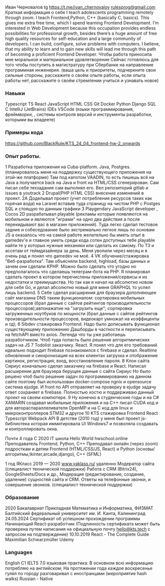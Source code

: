 Иван Черновалов
tg https://t.me/ivan_chernovalov rulesprog@gmail.com
Краткая информация о себе 
I teach adolescents programming remotely through zoom. I teach Frontend,Python, C++ (basically C, basics). This gives me extra free time, which I spend learning Frontend Development. I’m interested in Web Development because this occupation provides endless possibilities for professional growth, besides there’s a huge amount of free high quality resources for self-education and a large community of developers.
 I can build, configure, solve problems with computers.
I believe, that my ability to learn and to gain new skills will lead me through this path of becoming a proficient Frontend Developer.
Чтобы работа приносила мне моральное и материальное удовлетворение
 Сейчас готовлюсь для того чтобы поступить в магистратуру при Сбербанке на направление программная инженерия.
(ваша цель и приоритеты, подчеркните свои сильные стороны, расскажите о своём опыте работы, если опыта работы нет, расскажите о своём стремлении учиться и узнавать новое)
### Навыки 
Typescript TS React JavaScript HTML CSS Git Docker Python Django SQL C IntelliJ (JetBrains) IDEs VSCode
(языки программирования, фреймворки, , системы контроля версий и инструменты разработки, которыми вы владеете)
### Примеры кода

https://github.com/BlackRule/KTS_24_04_frontend-hw-2_onwards

### Опыт работы.

1 Разработка приложения на Cuba-platform. Java, Postgres. (планировалось меня на поддержку существующего приложения на этой-же платформе) Там под капотом VAADIN, то есть пишешь всё на Java а получается back на Java и front на HTML/CSS сгенерирован.
Сам писал себе техзадание сам выполнял его. Вел репозиторий gitlab и issues в youtrack
2 Drupal(PHP HTML CSS) внесение изменений в проект.
2A Доделывал проект (учет потребления ресурсов таких как горячая вода) на Laravel вставив туда страницу на чистом PHP с Postges SQL и стоящую по данным графики
3 Playgendary JavaScript developer , Cocos 2D разрабатывал playable (рекламы которые появляются на мобильном и являются "играми" на одно два действия а после перекидывают вас в магазин приложений). Туда легко сделал тестовое задние и собеседование было экстремально легкое лишь по основам JS а оказалось что на самой работе желательно бы иметь опыт в gamedev'е и главное уметь среди кода сотен доступных тебе playable найти те у которых нужные механики или сделать их самому. По ТЗ и ассетам от геймдизайнера за день. Меня уволили через месяц и я очень рад и понял что gamedev не моё.
4 VK обучение/стажировка "Веб-разработка". Там объясняли backend, highload, базы данных и зачем они сделали KPHP. Можно было сделать что угодно но предполагалось что сделаешь телеграм-бота на PHP. Я планировал сделать проект в котором перечислены приложения/сервисы и их недостатки и преимущества. Но так как я начал на абсолютно новом для себя Go, и делал абсолютно новый для меня GRAPHQL то успел лишь backend.
5 Себе сделал расширения для браузера дополняющее сайт магазина DNS таким функционалом: сортировка мобильных процессоров (брал данные с сайтов рейтингов производительности процессоров);автонажатие на "загрузить еще"; сортировка загруженных ноутбуков по мощности (брал данные с сайтов рейтингов производительности процессоров, видеокарт умножал на коэффиценты и тд);
6 Sibdev стажировка Frontend. Надо было дописывать функционал существующему приложению Дашборды в частности и переписывать на fetchAPI вместо axios. Легенда что ты уже работаешь разработчиком. Чтоб туда попасть было решение алгоритмических задач на JS
7 Todolist заказчику. React. Я понял что для его требований идеально подходит firebase познакомился с firebase и сделал. Realtime обновления и синхронизация на всех клиентах загрузка и отображение картинок, регистрация, вход, восстановление пароля.
8 Клон сайта Сириус изначально сделал заказчику на firebase и React. Написал расширение для браузера берущее данные с сайта Сириус Но было решено чтоб было решение задач по программированию на данном сайте поэтому был использован docker-compose ngnix и opensource система ejudge. И front по API отправляет на проверку в ejudge задачу ответ сохраняет в firebase. Полностью хостю и поддерживаю данный проект на своем компютере.
9 Ну конечно в студенческие годы и на C# XAMARIN создавал мобильные приложения и на C++ писал CUDA код и для автораспараллеливателя OpenMP и на C код для linux и микроконтроллеров STM32 и другое
10 KTS стажировка Frontend React Typescript Webpack API
В детстве (2010 год) у меня был проект js-библиотека которая иммитировала UI Windows7 и позволяла создавать и контроллировать окна.


Почти 4 года С 2020 IT школа Hello World hwschool.online Преподаватель Frontend, Python, C++
Преподавал онлайн (через zoom) подросткам и детям Frontend (HTML/CSS/JS, React) и Python (основы/алгоритмы,tkinter,arcade,django),  C++ (SFML) 

1 год ЯКласс 2019 — 2020  www.yaklass.ru/ удаленно Модератор сайта (специалист технической поддержки)
Работа с CRM (Bitrix24), GoogleSheets/Docs и др., Модерация (редактирование, создание, удаление) сущностей сайта и CRM. Ответы на телефонные звонки, и совершение звонков. (специалист технической поддержки)

### Образование

2020 Бакалавриат Прикладная Математика и Информатика, ФИЗМАТ Балтийский федеральный университет им. И. Канта, Калининград
24.05.2024 Сертификат об успешном прохождении программы Начинающий React-разработчик (Подлинность сертификата может быть проверена путем написания на официальную почту hello@kts.tech с запросом на подтверждение)
10.10.2019 React - The Complete Guide Maximilian Schwarzmüller Udemy

### Languages
English C1 IELTS 7.0 языковая практика: В основном всю информацию потребляю на английском; На протяжении года каждое воскресенье гулял по городу разговаривал с иностранцами (мероприятие hash walks) 
Russian - Native